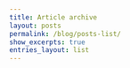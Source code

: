 ```yaml
---
title: Article archive
layout: posts
permalink: /blog/posts-list/
show_excerpts: true
entries_layout: list
---
```

